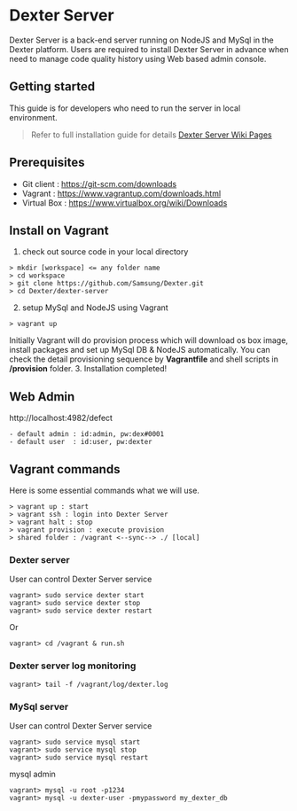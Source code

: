 # Dexter Server
Dexter Server is a back-end server running on NodeJS and MySql in the Dexter platform. Users are required to install Dexter Server in advance when need to manage code quality history using Web based admin console.  

## Getting started
This guide is for developers who need to run the server in local environment.

> Refer to full installation guide for details
[Dexter Server Wiki Pages](https://dexter.atlassian.net/wiki/display/DW/Dexter+Server)

## Prerequisites
- Git client : https://git-scm.com/downloads
- Vagrant : https://www.vagrantup.com/downloads.html
- Virtual Box : https://www.virtualbox.org/wiki/Downloads

## Install on Vagrant

1. check out source code in your local directory
```
> mkdir [workspace] <= any folder name
> cd workspace
> git clone https://github.com/Samsung/Dexter.git
> cd Dexter/dexter-server
```
2. setup MySql and NodeJS using Vagrant
```
> vagrant up
```
Initially Vagrant will do provision process which will download os box image, install packages and set up MySql DB & NodeJS automatically.
You can check the detail provisioning sequence by **Vagrantfile** and shell scripts in **/provision** folder.
3. Installation completed!

## Web Admin

http://localhost:4982/defect
```
- default admin : id:admin, pw:dex#0001
- default user  : id:user, pw:dexter
```

## Vagrant commands
Here is some essential commands what we will use.
```
> vagrant up : start
> vagrant ssh : login into Dexter Server
> vagrant halt : stop
> vagrant provision : execute provision
> shared folder : /vagrant <--sync--> ./ [local]
```

### Dexter server
User can control Dexter Server service
```
vagrant> sudo service dexter start
vagrant> sudo service dexter stop
vagrant> sudo service dexter restart
```
Or
```
vagrant> cd /vagrant & run.sh
```


### Dexter server log monitoring
```
vagrant> tail -f /vagrant/log/dexter.log
```

### MySql server
User can control Dexter Server service
```
vagrant> sudo service mysql start
vagrant> sudo service mysql stop
vagrant> sudo service mysql restart
```

mysql admin
```
vagrant> mysql -u root -p1234
vagrant> mysql -u dexter-user -pmypassword my_dexter_db
```
